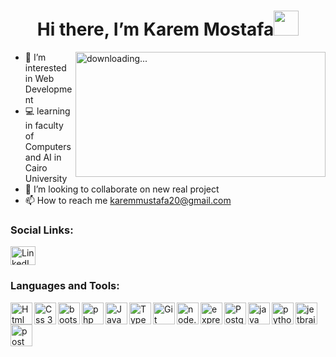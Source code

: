 <h1 align="center">Hi there, I’m Karem Mostafa<img src="https://media.giphy.com/media/hvRJCLFzcasrR4ia7z/giphy.gif" width="40px"></h1>
<img align="right" alt=" downloading..." src="https://i.pinimg.com/originals/3c/84/cd/3c84cdb1e180a46031edaed16e042beb.gif" width="400" height="200" />

- 👀 I’m interested in Web Development
- 💻 learning in faculty of Computers and AI in Cairo University
- 💞️ I’m looking to collaborate on new real project
- 📫 How to reach me karemmustafa20@gmail.com


### Social Links:
<a href="https://www.linkedin.com/in/karem-mostafa-044339242/"><img align="center" src="https://icon.icepanel.io/Technology/svg/LinkedIn.svg" alt="LinkedIn" height="30" width="40" style="max-width: 100%;"></a>

<!---
EngKarem/EngKarem is a ✨ special ✨ repository because its `README.md` (this file) appears on your GitHub profile.
You can click the Preview link to take a look at your changes.
--->

### Languages and Tools:
<img align="left" alt="Html 5" width="35px" height="35px" src="https://icon.icepanel.io/Technology/svg/HTML5.svg" />

<img align="left" alt="Css 3" width="35px" height="35px" src="https://icon.icepanel.io/Technology/svg/CSS3.svg" />

<img align="left" alt="bootstrap" width="35px" height="35px" src="https://icon.icepanel.io/Technology/svg/Bootstrap.svg" />

<img align="left" alt="php" width="35px" height="35px" src="https://icon.icepanel.io/Technology/svg/PHP.svg" />

<img align="left" alt="JavaScript" width="35px" height="35px" src="https://icon.icepanel.io/Technology/svg/JavaScript.svg" />

<img align="left" alt="TypeScript" width="35px" height="35px" src="https://icon.icepanel.io/Technology/svg/TypeScript.svg" />

<img align="left" alt="Git" width="35px" height="35px" src="https://icon.icepanel.io/Technology/svg/Git.svg" />

<img align="left" alt="node.js" width="35px" height="35px" src="https://icon.icepanel.io/Technology/svg/Node.js.svg">

<img align="left" alt="express.js" width="35px" height="35px" src="https://icon.icepanel.io/Technology/png-shadow-512/Express.png">

<img align="left" alt="PostgreSQL" width="35px" height="35px" src="https://icon.icepanel.io/Technology/svg/PostgresSQL.svg" />

<img align="left" alt="java" width="35px" height="35px" src="https://icon.icepanel.io/Technology/svg/Java.svg" >

<img align="left" alt="python" width="35px" height="35px" src="https://icon.icepanel.io/Technology/svg/Python.svg" />

<img align="left" alt="jetbrains" width="35px" height="35px" src="https://icon.icepanel.io/Technology/svg/JetBrains.svg" />

<img align="left" alt="postman" width="35px" height="35px" src="https://icon.icepanel.io/Technology/svg/Postman.svg" />

<br><br>
<!-- <p><img align="left" src="https://github-readme-stats.vercel.app/api/top-langs?username=EngKarem&show_icons=true&locale=en&layout=compact" alt="EngKarem" /></p> -->

<!-- <p><img align="right" src="https://github-readme-stats.vercel.app/api?username=EngKarem&show_icons=true&locale=en" alt="EngKarem" /></p> -->
